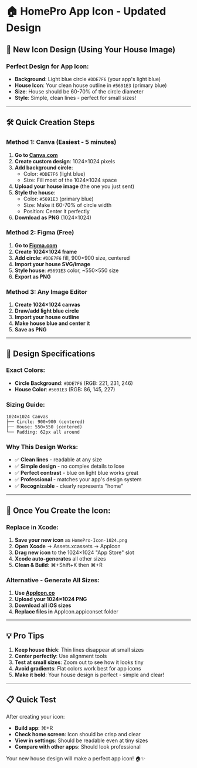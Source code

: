 # 🏠 HomePro App Icon - Updated Design

## 🎯 New Icon Design (Using Your House Image)

### **Perfect Design for App Icon:**
- **Background**: Light blue circle `#DDE7F6` (your app's light blue)
- **House Icon**: Your clean house outline in `#5691E3` (primary blue)
- **Size**: House should be 60-70% of the circle diameter
- **Style**: Simple, clean lines - perfect for small sizes!

---

## 🛠️ Quick Creation Steps

### **Method 1: Canva (Easiest - 5 minutes)**

1. **Go to [Canva.com](https://canva.com)**
2. **Create custom design**: 1024×1024 pixels
3. **Add background circle**:
   - Color: `#DDE7F6` (light blue)
   - Size: Fill most of the 1024×1024 space
4. **Upload your house image** (the one you just sent)
5. **Style the house**:
   - Color: `#5691E3` (primary blue)
   - Size: Make it 60-70% of circle width
   - Position: Center it perfectly
6. **Download as PNG** (1024×1024)

### **Method 2: Figma (Free)**

1. **Go to [Figma.com](https://figma.com)**
2. **Create 1024×1024 frame**
3. **Add circle**: `#DDE7F6` fill, 900×900 size, centered
4. **Import your house SVG/image**
5. **Style house**: `#5691E3` color, ~550×550 size
6. **Export as PNG**

### **Method 3: Any Image Editor**

1. **Create 1024×1024 canvas**
2. **Draw/add light blue circle**
3. **Import your house outline**
4. **Make house blue and center it**
5. **Save as PNG**

---

## 🎨 Design Specifications

### **Exact Colors:**
- **Circle Background**: `#DDE7F6` (RGB: 221, 231, 246)
- **House Color**: `#5691E3` (RGB: 86, 145, 227)

### **Sizing Guide:**
```
1024×1024 Canvas
├── Circle: 900×900 (centered)
├── House: 550×550 (centered)
└── Padding: 62px all around
```

### **Why This Design Works:**
- ✅ **Clean lines** - readable at any size
- ✅ **Simple design** - no complex details to lose
- ✅ **Perfect contrast** - blue on light blue works great
- ✅ **Professional** - matches your app's design system
- ✅ **Recognizable** - clearly represents "home"

---

## 📱 Once You Create the Icon:

### **Replace in Xcode:**
1. **Save your new icon** as `HomePro-Icon-1024.png`
2. **Open Xcode** → Assets.xcassets → AppIcon
3. **Drag new icon** to the 1024×1024 "App Store" slot
4. **Xcode auto-generates** all other sizes
5. **Clean & Build**: ⌘+Shift+K then ⌘+R

### **Alternative - Generate All Sizes:**
1. **Use [AppIcon.co](https://appicon.co)**
2. **Upload your 1024×1024 PNG**
3. **Download all iOS sizes**
4. **Replace files in** AppIcon.appiconset folder

---

## 💡 Pro Tips

1. **Keep house thick**: Thin lines disappear at small sizes
2. **Center perfectly**: Use alignment tools
3. **Test at small sizes**: Zoom out to see how it looks tiny
4. **Avoid gradients**: Flat colors work best for app icons
5. **Make it bold**: Your house design is perfect - simple and clear!

---

## 📋 Quick Test

After creating your icon:
- **Build app**: ⌘+R
- **Check home screen**: Icon should be crisp and clear
- **View in settings**: Should be readable even at tiny sizes
- **Compare with other apps**: Should look professional

Your new house design will make a perfect app icon! 🏠✨